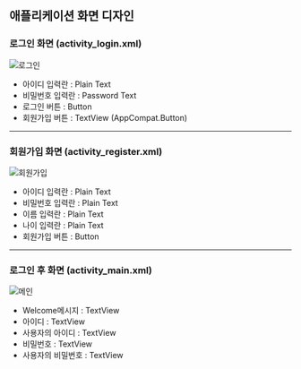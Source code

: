 ## 애플리케이션 화면 디자인

### 로그인 화면 (activity_login.xml)
![로그인](https://user-images.githubusercontent.com/54324782/150754419-443ffa21-0c2c-4b6e-917a-0709a5171a92.png)

- 아이디 입력란 : Plain Text
- 비밀번호 입력란 : Password Text
- 로그인 버튼 : Button
- 회원가입 버튼 : TextView (AppCompat.Button)
-------------------

### 회원가입 화면 (activity_register.xml)
![회원가입](https://user-images.githubusercontent.com/54324782/150754519-7c699622-2bb6-496d-a5ba-aab6b03ee8a2.png)

- 아이디 입력란 : Plain Text
- 비밀번호 입력란 : Plain Text
- 이름 입력란 : Plain Text
- 나이 입력란 : Plain Text
- 회원가입 버튼 : Button
-------------------

### 로그인 후 화면 (activity_main.xml)
![메인](https://user-images.githubusercontent.com/54324782/150754608-18f2cc45-e693-4f16-ab97-75a1c889d5a1.png)

- Welcome메시지 : TextView
- 아이디 : TextView
- 사용자의 아이디 : TextView
- 비밀번호 : TextView
- 사용자의 비밀번호 : TextView
